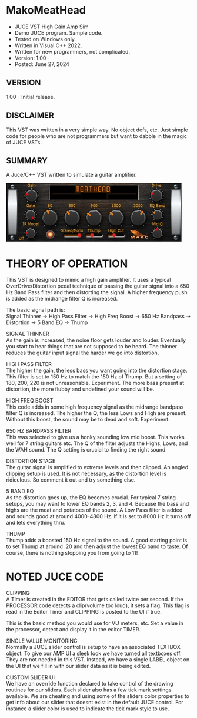 # MakoMeatHead
* JUCE VST High Gain Amp Sim
* Demo JUCE program. Sample code.
* Tested on Windows only.
* Written in Visual C++ 2022.
* Written for new programmers, not complicated.
* Version: 1.00
* Posted: June 27, 2024

VERSION
------------------------------------------------------------------
1.00 - Initial release.

DISCLAIMER
------------------------------------------------------------------  
This VST was written in a very simple way. No object defs, etc. 
Just simple code for people who are not programmers but want to 
dabble in the magic of JUCE VSTs.

SUMMARY
------------------------------------------------------------------
A Juce/C++ VST written to simulate a guitar amplifier. 

![Demo Image](docs/assets/meatheaddemo.jpg)

# THEORY OF OPERATION<br />
This VST is designed to mimic a high gain amplifier. It uses
a typical OverDrive/Distortion pedal technique of passing the
guitar signal into a 650 Hz Band Pass filter and then distorting
the signal. A higher frequency push is added as the midrange filter Q is increased.<br />

The basic signal path is:  
Signal Thinner -> High Pass Filter -> High Freq Boost -> 650 Hz Bandpass -> Distortion -> 5 Band EQ -> Thump  

SIGNAL THINNER  
As the gain is increased, the noise floor gets louder and louder. Eventually you start to hear things that are not
supposed to be heard. The thinner reduces the guitar input signal the harder we go into distortion.

HIGH PASS FILTER  
The higher the gain, the less bass you want going into the distortion stage. This filter is set to 150 Hz to match 
the 150 Hz of Thump. But a setting of 180, 200, 220 is not unreasonable. Experiment. The more bass present at distortion, the
more flubby and undefined your sound will be.

HIGH FREQ BOOST  
This code adds in some high frequency signal as the midrange bandpass filter Q is increased. The higher the Q, the less Lows and High 
are present. Without this boost, the sound may be to dead and soft. Experiment.

650 HZ BANDPASS FILTER  
This was selected to give us a honky sounding low mid boost. This works well for 7 string guitars etc. The Q of the filter adjusts the Highs,
Lows, and the WAH sound. The Q setting is crucial to finding the right sound.

DISTORTION STAGE  
The guitar signal is amplified to extreme levels and then clipped. An angled clipping setup is used. It is not necessary, as the
distortion level is ridiculous. So comment it out and try something else.

5 BAND EQ  
As the distortion goes up, the EQ becomes crucial. For typical 7 string setups, you may want to lower EQ bands 2, 3, and 4. Because the
bass and highs are the meat and potatoes of the sound. A Low Pass filter is added and sounds good at around 4000-4800 Hz. If it is set to 8000 Hz
it turns off and lets everything thru.

THUMP  
Thump adds a boosted 150 Hz signal to the sound. A good starting point is to set Thump at around .20 and then adjust the lowest EQ band to taste. Of course,
there is nothing stopping you from going to 11!

# NOTED JUCE CODE 
CLIPPING  
A Timer is created in the EDITOR that gets called twice per second. If the PROCESSOR code detects a clip(volume too loud), it sets a flag. This flag is read
in the Editor Timer and CLIPPING is posted to the UI if true.

This is the basic method you would use for VU meters, etc. Set a value in the processor, detect and display it in the editor TIMER.

SINGLE VALUE MONITORING  
Normally a JUCE slider control is setup to have an associated TEXTBOX object. To give our AMP UI a sleek look we have turned all textboxes off. They are not needed in this VST.
Instead, we have a single LABEL object on the UI that we fill in with our slider data as it is being edited. 

CUSTOM SLIDER UI  
We have an override function declared to take control of the drawing routines for our sliders. Each slider also has a few tick mark settings available. We are cheating and using
some of the sliders color properties to get info about our slider that doesnt exist in the default JUCE control. For instance a slider color is used to indicate the tick mark style to use.

